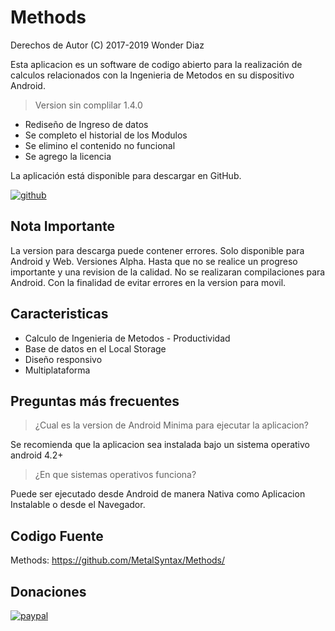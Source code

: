 # Methods
Derechos de Autor (C) 2017-2019 Wonder Diaz

Esta aplicacion es un software de codigo abierto para la realización de calculos relacionados con la Ingenieria de Metodos en su dispositivo Android.

> Version sin complilar 1.4.0
- Rediseño de Ingreso de datos
- Se completo el historial de los Modulos
- Se elimino el contenido no funcional
- Se agrego la licencia

La aplicación está disponible para descargar en GitHub.

[![github](https://gist.githubusercontent.com/meefik/54a54afa7cc1dc600bdb855cb7895a4a/raw/ad617c006a1ac28d067c9a87cec60199ca8fef7c/get-apk-from-github.png)](https://github.com/MetalSyntax/Methods/releases)

## Nota Importante 

La version para descarga puede contener errores. Solo disponible para Android y Web. Versiones Alpha.
Hasta que no se realice un progreso importante y una revision de la calidad. No se realizaran compilaciones para Android. Con la finalidad de evitar errores en la version para movil.

## Caracteristicas

- Calculo de Ingenieria de Metodos - Productividad
- Base de datos en el Local Storage
- Diseño responsivo 
- Multiplataforma

## Preguntas más frecuentes

> ¿Cual es la version de Android Minima para ejecutar la aplicacion?

Se recomienda que la aplicacion sea instalada bajo un sistema operativo android 4.2+

> ¿En que sistemas operativos funciona?

Puede ser ejecutado desde Android de manera Nativa como Aplicacion Instalable o desde el Navegador.

## Codigo Fuente

Methods: https://github.com/MetalSyntax/Methods/

## Donaciones

[![paypal](https://www.paypalobjects.com/en_US/i/btn/btn_donateCC_LG.gif)](paypal.me/MetalSyntax)
